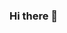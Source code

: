 ### Hi there 👋

<!--
**Diagmerc/diagmerc** is a ✨ _special_ ✨ repository because its `README.md` (this file) appears on your GitHub profile.

[![GitHub Streak](http://github-readme-streak-stats.herokuapp.com?user=your-github-username&theme=dark&background=000000)](https://git.io/streak-stats)
